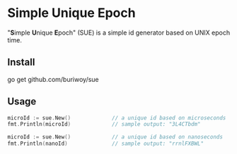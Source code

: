 # Simple Unique Epoch

"**S**imple **U**nique **E**poch" (SUE) is a simple id generator based on UNIX epoch time.

## Install

  go get github.com/buriwoy/sue

## Usage

```go
microId := sue.New()             // a unique id based on microseconds
fmt.Println(microId)             // sample output: "3L4CTbdm"

microId := sue.New()             // a unique id based on nanoseconds
fmt.Println(nanoId)              // sample output: "rrnlFXBWL"
```
